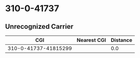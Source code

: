 # 310-0-41737
## Unrecognized Carrier


| CGI | Nearest CGI | Distance |
|-----|-------------|----------|
| 310-0-41737-41815299 |  | 0.0 |
